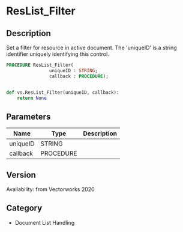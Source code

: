 # ResList_Filter

## Description
Set a filter for resource in active document. The 'uniqueID' is a string identifier uniquely identifying this control.

```pascal
PROCEDURE ResList_Filter(
				uniqueID : STRING;
				callback : PROCEDURE);
```

```python

def vs.ResList_Filter(uniqueID, callback):
    return None
```

## Parameters
|Name|Type|Description|
|---|---|---|
|uniqueID|STRING||
|callback|PROCEDURE||

## Version
Availability: from Vectorworks 2020
## Category
* Document List Handling

